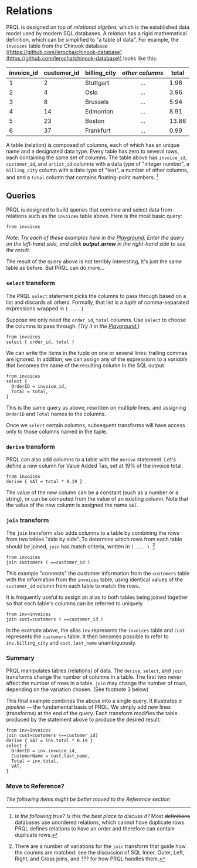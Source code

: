 # Relations

PRQL is designed on top of _relational algebra_, which is the established data
model used by modern SQL databases.
A _relation_ has a rigid mathematical definition,
which can be simplified to "a table of data".
For example, the `invoices` table from the Chinook database ([https://github.com/lerocha/chinook-database](https://github.com/lerocha/chinook-database)) looks like this:

| invoice_id | customer_id | billing_city | _other columns_ | total |
| ---------- | ------------ | ------------ | :-----------: | ----- |
| 1        |  2 | Stuttgart | ...  | 1.98 |
| 2        |  4 | Oslo      | ...        | 3.96 |
| 3        |  8 | Brussels  | ...        | 5.94 |
| 4        | 14 | Edmonton  | ...         | 8.91 |
| 5        | 23 | Boston    | ...         | 13.86 |
| 6        | 37 | Frankfurt | ...         | 0.99 |

A table (relation) is composed of columns, each of which has an unique name and a designated data type.
Every table has zero to several rows, each containing the same set of columns.
The table above has 
`invoice_id`, `customer_id`, and `artist_id` columns with a data type of "integer number",
a `billing_city` column with a data type of "text",
a number of other columns, and
and a `total` column that contains floating-point numbers. [^2]

## Queries

PRQL is designed to build queries that combine and select data from relations such as the `invoices` table above. Here is the most basic query:

```
from invoices
```

_Note: Try each of these examples here in the [Playground.](https://prql-lang.org/playground/)
Enter the query on the left-hand side,
and click **output.arrow** in the right-hand side to see the result._

The result of the query above is not terribly interesting, it's just the same table as before.
But PRQL can do more...

### `select` transform

The PRQL `select` statement picks the columns to pass through based on a list
and discards all others.
Formally, that list is a _tuple_ of comma-separated expressions wrapped in `{ ... }`.

Suppose we only need the `order_id`, `total` columns.
Use `select` to choose the columns to pass through.
_(Try it in the [Playground.](https://prql-lang.org/playground/))_

```
from invoices
select { order_id, total }
```

We can write the items in the tuple on one or several lines:
trailing commas are ignored.
In addition, we can assign any of the expressions to a _variable_
that becomes the name of the resulting column in the SQL output.

```
from invoices
select {
  OrderID = invoice_id,
  Total = total,
}
```
This is the same query as above, rewritten on multiple lines,
and assigning `OrderID` and `Total` names to the columns.

Once we `select` certain columns, subsequent transforms will have access only to those columns named in the tuple.

### `derive` transform

PRQL can also add columns to a table with the `derive` statement.
Let's define a new column for Value Added Tax, set at 19% of the invoice total.

```
from invoices
derive { VAT = total * 0.19 }
```

<!-- todo: make sure that the new column is unnamed -->

The value of the new column can be a constant (such as a number or a string),
or can be computed from the value of an existing column.
Note that the value of the new column is assigned the name `VAT`.

### `join` transform

The `join` transform also adds columns to a table by combining the
rows from two tables "side by side".
To determine which rows from each table should be joined, `join` has match criteria, written in `( ... )`. [^3]

```
from invoices
join customers ( ==customer_id )
```

This example "connects" the customer information from the `customers` table with the information from the `invoices` table, using identical values of the `customer_id` column from each table to match the rows.

It is frequently useful to assign an alias to both tables being joined together
so that each table's columns can be referred to uniquely. 

```
from inv=invoices
join cust=customers ( ==customer_id )
```

In the example above, the alias `inv` represents the `invoices` table and `cust` represents the `customers` table. It then becomes possible to refer to `inv.billing_city` and `cust.last_name` unambiguously.

### Summary
PRQL manipulates tables (relations) of data.
The `derive`, `select`, and `join` transforms change the number of columns in a table.
The first two never affect the number of rows in a table.
`join` may change the number of rows, depending on the variation chosen. (See footnote 3 below)

This final example combines the above into a single query.
It illustrates _a pipeline_ &mdash; the fundamental basis of PRQL.
We simply add new lines (transforms) at the end of the query.
Each transform modifies the table produced by the statement above
to produce the desired result. 

```
from inv=invoices
join cust=customers (==customer_id)
derive { VAT = inv.total * 0.19 }
select {
  OrderID = inv.invoice_id,
  CustomerName = cust.last_name,
  Total = inv.total,
  VAT,
}
```


### Move to Reference?

_The following items might be better moved to the Reference section_

[^1]: Chinook is sample database with (fake) data in tables and interesting relations between them. There are many versions of the Chinook database on the web, for example, [https://github.com/lerocha/chinook-database](https://github.com/lerocha/chinook-database). PRQL uses the data from... _Where does our data come from? Do we use some canonical version?_

[^2]: _Is the following true? Is this the best place to discuss it?_ Most ~~definitions~~ databases use unordered relations, which cannot have duplicate rows. PRQL defines relations to have an order and therefore can contain duplicate rows.

[^3]: There are a number of variations for the `join` transform that guide how the coumns are matched: see the discussion of SQL Inner, Outer, Left, Right, and Cross joins, and ??? for how PRQL handles them.
